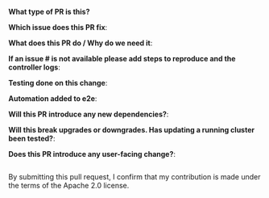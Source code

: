 <!--  Thanks for sending a pull request!  Here are some tips for you:
1. Ensure you have added the unit tests for your changes.
2. Ensure you have included output of manual testing done in the Testing section.
3. Ensure number of lines of code for new or existing methods are within the reasonable limit.
4. Ensure your change works on existing clusters after upgrade.
-->
**What type of PR is this?**

<!--
Add one of the following:
bug
cleanup
documentation
feature
-->

**Which issue does this PR fix**:


**What does this PR do / Why do we need it**:


**If an issue # is not available please add steps to reproduce and the controller logs**:


**Testing done on this change**:
<!--
output of manual testing/integration tests results and also attach logs
showing the fix being resolved
-->

**Automation added to e2e**:
<!--
List the e2e tests you added as part of this PR.
If no, create an issue with enhancement/testing label
-->

**Will this PR introduce any new dependencies?**:
<!--
e.g. new K8s API
-->

**Will this break upgrades or downgrades. Has updating a running cluster been tested?**:


**Does this PR introduce any user-facing change?**:
<!--
If yes, a release note update is required:
Enter your extended release note in the block below. If the PR requires additional actions
from users switching to the new release, include the string "action required".
-->

```release-note

```

By submitting this pull request, I confirm that my contribution is made under the terms of the Apache 2.0 license.